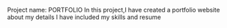 Project name: PORTFOLIO
In this project,I have created a portfolio website about my details
I have included my skills and resume
